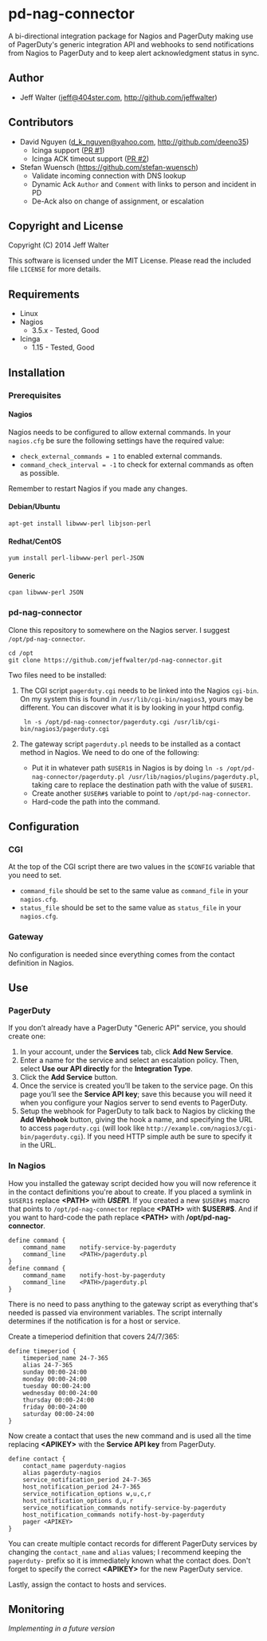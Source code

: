 pd-nag-connector
================

A bi-directional integration package for Nagios and PagerDuty making use of
PagerDuty's generic integration API and webhooks to send notifications from
Nagios to PagerDuty and to keep alert acknowledgment status in sync.

Author
------

* Jeff Walter (jeff@404ster.com, http://github.com/jeffwalter)

Contributors
------------

* David Nguyen (d_k_nguyen@yahoo.com, http://github.com/deeno35)
  * Icinga support ([PR #1](https://github.com/jeffwalter/pd-nag-connector/pull/1))
  * Icinga ACK timeout support ([PR #2](https://github.com/jeffwalter/pd-nag-connector/pull/2))
* Stefan Wuensch (https://github.com/stefan-wuensch)
  * Validate incoming connection with DNS lookup
  * Dynamic Ack `Author` and `Comment` with links to person and incident in PD
  * De-Ack also on change of assignment, or escalation

Copyright and License
---------------------

Copyright (C) 2014 Jeff Walter

This software is licensed under the MIT License. Please read the included file
`LICENSE` for more details.

Requirements
------------

* Linux
* Nagios
  * 3.5.x - Tested, Good
* Icinga
  * 1.15 - Tested, Good

Installation
------------

### Prerequisites

#### Nagios

Nagios needs to be configured to allow external commands. In your `nagios.cfg`
be sure the following settings have the required value:

* `check_external_commands = 1` to enabled external commands.
* `command_check_interval = -1` to check for external commands as often as
  possible.

Remember to restart Nagios if you made any changes.

#### Debian/Ubuntu

    apt-get install libwww-perl libjson-perl

#### Redhat/CentOS

    yum install perl-libwww-perl perl-JSON

#### Generic

    cpan libwww-perl JSON

### pd-nag-connector

Clone this repository to somewhere on the Nagios server. I suggest
`/opt/pd-nag-connector`.

    cd /opt
    git clone https://github.com/jeffwalter/pd-nag-connector.git

Two files need to be installed:

1. The CGI script `pagerduty.cgi` needs to be linked into the Nagios `cgi-bin`.
   On my system this is found in `/usr/lib/cgi-bin/nagios3`, yours may be
   different. You can discover what it is by looking in your httpd config.

        ln -s /opt/pd-nag-connector/pagerduty.cgi /usr/lib/cgi-bin/nagios3/pagerduty.cgi

2. The gateway script `pagerduty.pl` needs to be installed as a contact method in
   Nagios. We need to do one of the following:
   * Put it in whatever path `$USER1$` in Nagios is by doing
     `ln -s /opt/pd-nag-connector/pagerduty.pl /usr/lib/nagios/plugins/pagerduty.pl`,
     taking care to replace the destination path with the value of `$USER1`.
   * Create another `$USER#$` variable to point to `/opt/pd-nag-connector`.
   * Hard-code the path into the command.

Configuration
-------------

### CGI

At the top of the CGI script there are two values in the `$CONFIG` variable
that you need to set.

* `command_file` should be set to the same value as `command_file` in your
  `nagios.cfg`.
* `status_file` should be set to the same value as `status_file` in your
  `nagios.cfg`.

### Gateway

No configuration is needed since everything comes from the contact definition
in Nagios.

Use
---

### PagerDuty

If you don’t already have a PagerDuty "Generic API" service, you should create
one:

1. In your account, under the **Services** tab, click **Add New Service**.
2. Enter a name for the service and select an escalation policy. Then, select
   **Use our API directly** for the **Integration Type**.
3. Click the **Add Service** button.
4. Once the service is created you’ll be taken to the service page. On this
   page you’ll see the **Service API key**; save this because you will need it
   when you configure your Nagios server to send events to PagerDuty.
5. Setup the webhook for PagerDuty to talk back to Nagios by clicking the
   **Add Webhook** button, giving the hook a name, and specifying the URL to
   access `pagerduty.cgi` (will look like
   `http://example.com/nagios3/cgi-bin/pagerduty.cgi`). If you need HTTP simple
   auth be sure to specify it in the URL.

### In Nagios

How you installed the gateway script decided how you will now reference it in
the contact definitions you're about to create. If you placed a symlink in
`$USER1$` replace **\<PATH\>** with **$USER1$**. If you created a new `$USER#$`
macro that points to `/opt/pd-nag-connector` replace **\<PATH\>** with **$USER#$**.
And if you want to hard-code the path replace **\<PATH\>** with
**/opt/pd-nag-connector**.

    define command {
        command_name    notify-service-by-pagerduty
        command_line    <PATH>/pagerduty.pl
    }
    define command {
        command_name    notify-host-by-pagerduty
        command_line    <PATH>/pagerduty.pl
    }

There is no need to pass anything to the gateway script as everything that's
needed is passed via environment variables. The script internally determines if
the notification is for a host or service.

Create a timeperiod definition that covers 24/7/365:

    define timeperiod {
        timeperiod_name 24-7-365
        alias 24-7-365
        sunday 00:00-24:00
        monday 00:00-24:00
        tuesday 00:00-24:00
        wednesday 00:00-24:00
        thursday 00:00-24:00
        friday 00:00-24:00
        saturday 00:00-24:00
    }

Now create a contact that uses the new command and is used all the time
replacing **\<APIKEY\>** with the **Service API key** from PagerDuty.

    define contact {
        contact_name pagerduty-nagios
        alias pagerduty-nagios
        service_notification_period 24-7-365
        host_notification_period 24-7-365
        service_notification_options w,u,c,r
        host_notification_options d,u,r
        service_notification_commands notify-service-by-pagerduty
        host_notification_commands notify-host-by-pagerduty
        pager <APIKEY>
    }

You can create multiple contact records for different PagerDuty services by
changing the `contact_name` and `alias` values; I recommend keeping the
`pagerduty-` prefix so it is immediately known what the contact does. Don't
forget to specify the correct **\<APIKEY\>** for the new PagerDuty service.

Lastly, assign the contact to hosts and services.

Monitoring
----------

*Implementing in a future version*
